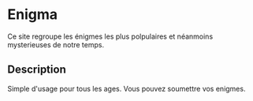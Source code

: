 # Enigma

Ce site regroupe les énigmes les plus polpulaires et néanmoins mysterieuses de notre temps.

## Description

Simple d'usage pour tous les ages.
Vous pouvez soumettre vos enigmes.

